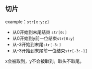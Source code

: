 ## 切片
example：`str[x:y:z]`  
- 从0开始到末尾结束	`str[0:]`
- 从0开始到y前一位结束`str[0:y]`
- 从-3开始到末尾`str[-3:]`
- 从-3开始到末尾前一位结束`str[-3:-1]`

x会被取到，y不会被取到。取头不取尾。